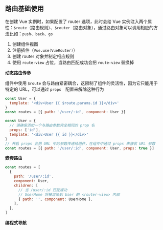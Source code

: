 ## 路由基础使用

在创建 Vue 实例时，如果配置了 router 选项，此时会给 Vue 实例注入两个属性：`$route`（路由规则）、`$router`（路由对象），通过路由对象可以调用相应的方法比如：`push`、`back`、`go`

1. 创建组件视图
2. 注册插件（`Vue.use(VueRouter)`）
3. 创建 router 对象并制定相应规则
4. 使用 `route-view` 占位，当路由匹配成功会把 `route-view` 替换掉

**动态路由传参**

组件中使用 `$route` 会与路由紧密耦合，这限制了组件的灵活性，因为它只能用于特定的 URL，可以通过 `props`　配置来解除这种行为

```js
const User = {
  template: '<div>User {{ $route.params.id }}</div>'
}
const routes = [{ path: '/user/:id', component: User }]

const User = {
  // 请确保添加一个与路由参数完全相同的 prop 名
  props: ['id'],
  template: '<div>User {{ id }}</div>'
}
// 开启 props 会把 URL 中的参数传递给组件，在组件中通过 props 来接收 URL 参数
const routes = [{ path: '/user/:id', component: User, props: true }]
```

**嵌套路由**

```js
const routes = [
  {
    path: '/user/:id',
    component: User,
    children: [
      // 当 /user/:id 匹配成功
      // UserHome 将被渲染到 User 的 <router-view> 内部
      { path: '', component: UserHome },
    ],
  },
]
```

**编程式导航**

